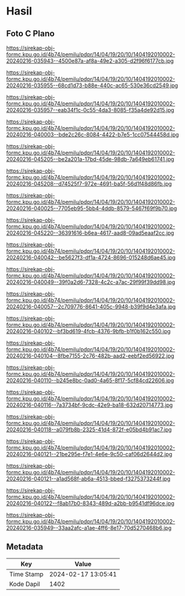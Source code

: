 # Hasil

## Foto C Plano

https://sirekap-obj-formc.kpu.go.id/4b74/pemilu/pdpr/14/04/19/20/10/1404192010002-20240216-035943--4500e87a-af8a-49e2-a305-d2f96f6177cb.jpg

https://sirekap-obj-formc.kpu.go.id/4b74/pemilu/pdpr/14/04/19/20/10/1404192010002-20240216-035955--68cd1d73-b88e-440c-ac65-530e36cd2549.jpg

https://sirekap-obj-formc.kpu.go.id/4b74/pemilu/pdpr/14/04/19/20/10/1404192010002-20240216-035957--eab34f1c-0c55-4da3-8085-f35a4de92d15.jpg

https://sirekap-obj-formc.kpu.go.id/4b74/pemilu/pdpr/14/04/19/20/10/1404192010002-20240216-040003--bde2c26c-8084-4422-b7e5-1cc07544458d.jpg

https://sirekap-obj-formc.kpu.go.id/4b74/pemilu/pdpr/14/04/19/20/10/1404192010002-20240216-045205--be2a201a-17bd-45de-98db-7a649eb61741.jpg

https://sirekap-obj-formc.kpu.go.id/4b74/pemilu/pdpr/14/04/19/20/10/1404192010002-20240216-045208--d74525f7-972e-4691-ba5f-56d1f48d86fb.jpg

https://sirekap-obj-formc.kpu.go.id/4b74/pemilu/pdpr/14/04/19/20/10/1404192010002-20240216-040025--7705eb95-5bb4-4ddb-8579-5467f69f9b70.jpg

https://sirekap-obj-formc.kpu.go.id/4b74/pemilu/pdpr/14/04/19/20/10/1404192010002-20240216-045220--36391616-b6ea-4617-aad8-09ad5eaaf2cc.jpg

https://sirekap-obj-formc.kpu.go.id/4b74/pemilu/pdpr/14/04/19/20/10/1404192010002-20240216-040042--be5627f3-df1a-4724-8696-015248d6ae45.jpg

https://sirekap-obj-formc.kpu.go.id/4b74/pemilu/pdpr/14/04/19/20/10/1404192010002-20240216-040049--39f0a2d6-7328-4c2c-a7ac-29f99f39dd98.jpg

https://sirekap-obj-formc.kpu.go.id/4b74/pemilu/pdpr/14/04/19/20/10/1404192010002-20240216-040057--2c709776-8641-405c-9948-b39f9d4e3afa.jpg

https://sirekap-obj-formc.kpu.go.id/4b74/pemilu/pdpr/14/04/19/20/10/1404192010002-20240216-040102--bf3bd619-4fcb-4376-9bfb-b1f0b162c550.jpg

https://sirekap-obj-formc.kpu.go.id/4b74/pemilu/pdpr/14/04/19/20/10/1404192010002-20240216-040104--8fbe7155-2c76-482b-aad2-eebf2ed56922.jpg

https://sirekap-obj-formc.kpu.go.id/4b74/pemilu/pdpr/14/04/19/20/10/1404192010002-20240216-040110--b245e8bc-0ad0-4a65-8f17-5cf84cd22606.jpg

https://sirekap-obj-formc.kpu.go.id/4b74/pemilu/pdpr/14/04/19/20/10/1404192010002-20240216-040116--7a3734bf-9cdc-42e9-ba18-632d20714773.jpg

https://sirekap-obj-formc.kpu.go.id/4b74/pemilu/pdpr/14/04/19/20/10/1404192010002-20240216-040118--a079fb8b-2325-41d4-872f-e05bd4b91ac7.jpg

https://sirekap-obj-formc.kpu.go.id/4b74/pemilu/pdpr/14/04/19/20/10/1404192010002-20240216-040121--21be295e-f7e1-4e6e-9c50-caf06d2644d2.jpg

https://sirekap-obj-formc.kpu.go.id/4b74/pemilu/pdpr/14/04/19/20/10/1404192010002-20240216-040121--a1ad568f-ab6a-4513-bbed-f3275373244f.jpg

https://sirekap-obj-formc.kpu.go.id/4b74/pemilu/pdpr/14/04/19/20/10/1404192010002-20240216-040122--f8ab17b0-8343-489d-a2bb-b9541df96dce.jpg

https://sirekap-obj-formc.kpu.go.id/4b74/pemilu/pdpr/14/04/19/20/10/1404192010002-20240216-035949--33aa2afc-a1ae-4ff6-8e17-70d5270468b6.jpg


## Metadata

| Key        | Value               |
| ---------- | ------------------- |
| Time Stamp | 2024-02-17 13:05:41 |
| Kode Dapil | 1402                |



